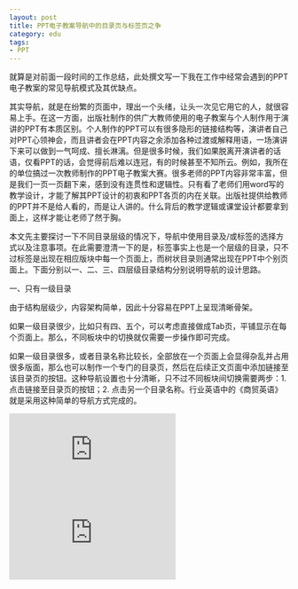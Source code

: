 ```yaml
---
layout: post
title: PPT电子教案导航中的目录页与标签页之争
category: edu
tags:
- PPT
---
```

就算是对前面一段时间的工作总结，此处撰文写一下我在工作中经常会遇到的PPT电子教案的常见导航模式及其优缺点。
<!--more-->

其实导航，就是在纷繁的页面中，理出一个头绪，让头一次见它用它的人，就很容易上手。在这一方面，出版社制作的供广大教师使用的电子教案与个人制作用于演讲的PPT有本质区别。个人制作的PPT可以有很多隐形的链接结构等，演讲者自己对PPT心领神会，而且讲者会在PPT内容之余添加各种过渡或解释用语，一场演讲下来可以做到一气呵成、擅长淋漓。但是很多时候，我们如果脱离开演讲者的话语，仅看PPT的话，会觉得前后难以连冠，有的时候甚至不知所云。例如，我所在的单位搞过一次教师制作的PPT电子教案大赛。很多老师的PPT内容非常丰富，但是我们一页一页翻下来，感到没有连贯性和逻辑性。只有看了老师们用word写的教学设计，才能了解其PPT设计的初衷和PPT各页的内在关联。出版社提供给教师的PPT并不是给人看的，而是让人讲的。什么背后的教学逻辑或课堂设计都要拿到面上，这样才能让老师了然于胸。

本文先主要探讨一下不同目录层级的情况下，导航中使用目录及/或标签的选择方式以及注意事项。在此需要澄清一下的是，标签事实上也是一个层级的目录，只不过标签是出现在相应版块中每一个页面上，而树状目录则通常出现在PPT中个别页面上。下面分别以一、二、三、四层级目录结构分别说明导航的设计思路。

一、只有一级目录

由于结构层级少，内容架构简单，因此十分容易在PPT上呈现清晰骨架。

如果一级目录很少，比如只有四、五个，可以考虑直接做成Tab页，平铺显示在每个页面上。那么，不同板块中的切换就仅需要一步操作即可完成。

如果一级目录很多，或者目录名称比较长，全部放在一个页面上会显得杂乱并占用很多版面，那么也可以制作一个专门的目录页，然后在后续正文页面中添加链接至该目录页的按钮。这种导航设置也十分清晰，只不过不同板块间切换需要两步：1. 点击链接至目录页的按钮；2. 点击另一个目录名称。行业英语中的《商贸英语》就是采用这种简单的导航方式完成的。

![](http://blog.sina.com.cn/s/blog_59c0fc040101ozgf.html)![](http://blog.sina.com.cn/s/blog_59c0fc040101ozgf.html)

